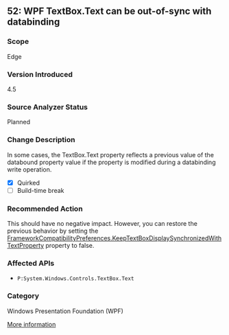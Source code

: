 ## 52: WPF TextBox.Text can be out-of-sync with databinding

### Scope
Edge

### Version Introduced
4.5

### Source Analyzer Status
Planned

### Change Description
In some cases, the TextBox.Text property reflects a previous value of the databound property value if the property is modified during a databinding write operation.

- [x] Quirked
- [ ] Build-time break

### Recommended Action
This should have no negative impact. However, you can restore the previous behavior by setting the [FrameworkCompatibilityPreferences.KeepTextBoxDisplaySynchronizedWithTextProperty](https://msdn.microsoft.com/en-us/library/system.windows.frameworkcompatibilitypreferences.keeptextboxdisplaysynchronizedwithtextproperty(v=vs.110).aspx) property to false.

### Affected APIs
* `P:System.Windows.Controls.TextBox.Text`

### Category
Windows Presentation Foundation (WPF)

[More information](https://msdn.microsoft.com/en-us/library/hh367887(v=vs.110).aspx#wpf)
